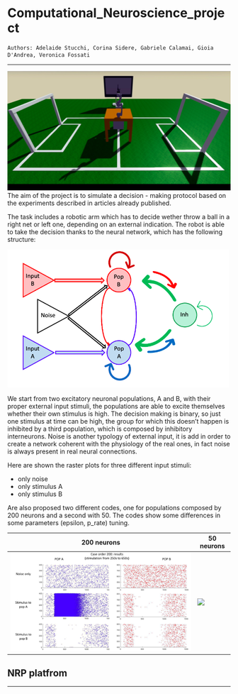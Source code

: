 # Computational_Neuroscience_project

    Authors: Adelaide Stucchi, Corina Sidere, Gabriele Calamai, Gioia D'Andrea, Veronica Fossati
    
***
 <img src="https://github.com/adelplasters/Computational_Neuroscience_project/blob/main/env1.png" width="700">
The aim of the project is to simulate a decision - making protocol based on the experiments described in articles already published.

The task includes a robotic arm which has to decide wether throw a ball in a right net or left one, depending on an external indication. 
The robot is able to take the decision thanks to the neural network, which has the following structure: 

 <img src="https://github.com/adelplasters/Computational_Neuroscience_project/blob/main/net.png" width="500">
 
We start from two excitatory neuronal populations, A and B, with their proper external input stimuli, the populations are able to excite themselves whether their own stimulus is high. The decision making is binary, so just one stimulus at time can be high, the group for which this doesn’t happen is inhibited by a third population, which is composed by inhibitory interneurons. 
 Noise is another typology of external input, it is add in order to create a network coherent with the physiology of the real ones, in fact noise is always present in real neural connections. 
 
Here are shown the raster plots for three different input stimuli: 
* only noise
* only stimulus A
* only stimulus B 

Are also proposed two different codes, one for populations composed by 200 neurons and a second with 50. The codes show some differences in some parameters (epsilon, p_rate) tuning.

 | 200 neurons  | 50 neurons |
| ------------- | ------------- |
|  <img src="https://github.com/adelplasters/Computational_Neuroscience_project/blob/main/ord200.png" width="700">| <img src="https://github.com/adelplasters/peristaltic_pump/blob/main/ord50.png" width="450"> |
 

 ## NRP platfrom  
 

      
 
   * * *
